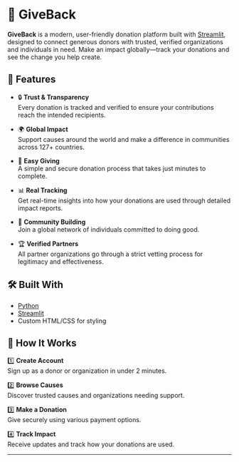 # 🎁 GiveBack

**GiveBack** is a modern, user-friendly donation platform built with [Streamlit](https://streamlit.io), designed to connect generous donors with trusted, verified organizations and individuals in need. Make an impact globally—track your donations and see the change you help create.



## 🌟 Features

- 🔒 **Trust & Transparency**  
  Every donation is tracked and verified to ensure your contributions reach the intended recipients.

- 🌍 **Global Impact**  
  Support causes around the world and make a difference in communities across 127+ countries.

- 💝 **Easy Giving**  
  A simple and secure donation process that takes just minutes to complete.

- 📊 **Real Tracking**  
  Get real-time insights into how your donations are used through detailed impact reports.

- 🤝 **Community Building**  
  Join a global network of individuals committed to doing good.

- 🏆 **Verified Partners**  
  All partner organizations go through a strict vetting process for legitimacy and effectiveness.



## 🛠️ Built With

- [Python](https://www.python.org/)
- [Streamlit](https://streamlit.io)
- Custom HTML/CSS for styling



## 📝 How It Works

1️⃣ **Create Account**  
Sign up as a donor or organization in under 2 minutes.

2️⃣ **Browse Causes**  
Discover trusted causes and organizations needing support.

3️⃣ **Make a Donation**  
Give securely using various payment options.

4️⃣ **Track Impact**  
Receive updates and track how your donations are used.

---
